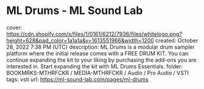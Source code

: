 # ML Drums - ML Sound Lab

cover: https://cdn.shopify.com/s/files/1/0161/6212/7936/files/whitelogo.png?height=628&pad_color=1a1a1a&v=1613551966&width=1200
created: October 28, 2022 7:38 PM (UTC)
description: ML Drums is a modular drum sampler platform where the initial release comes with a FREE DRUM KIT. You can continue expanding the kit to your liking by purchasing the add-ons you are interested in. Start expanding the kit with ML Drums Essentials.
folder: BOOKMRKS-MTHRFCKR / MEDIA-MTHRFCKR / Audio / Pro Audio / VSTI
tags: vsti
url: https://ml-sound-lab.com/pages/ml-drums